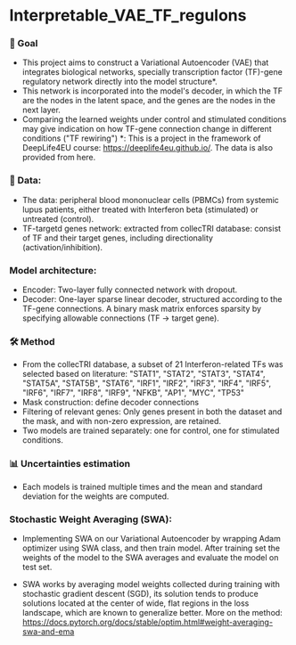 # Interpretable_VAE_TF_regulons
### 📌 Goal 
- This project aims to construct a Variational Autoencoder (VAE) that integrates biological networks, specially transcription factor (TF)-gene regulatory network directly into the model structure*.
- This network is incorporated into the model's decoder, in which the TF are the nodes in the latent space, and the genes are the nodes in the next layer. 
- Comparing the learned weights under control and stimulated conditions may give indication on how TF-gene connection change in different conditions ("TF rewiring")
*: This is a project in the framework of DeepLife4EU course: https://deeplife4eu.github.io/. The data is also provided from here.

### 🧬 Data: 
- The data: peripheral blood mononuclear cells (PBMCs) from systemic lupus patients, either treated with Interferon beta (stimulated) or untreated (control).
- TF-targetd genes network: extracted from collecTRI database: consist of TF and their target genes, including directionality (activation/inhibition).

### Model architecture: 
- Encoder: Two-layer fully connected network with dropout.
- Decoder: One-layer sparse linear decoder, structured according to the TF-gene connections. A binary mask matrix enforces sparsity by specifying allowable connections (TF → target gene).


### 🛠️ Method
- From the collecTRI database, a subset of 21 Interferon-related TFs was selected based on literature:
"STAT1", "STAT2", "STAT3", "STAT4", "STAT5A", "STAT5B", "STAT6", "IRF1", "IRF2", "IRF3", "IRF4", "IRF5", "IRF6", "IRF7", "IRF8", "IRF9", "NFKB", "AP1", "MYC", "TP53" 
- Mask construction: define decoder connections
- Filtering of relevant genes: Only genes present in both the dataset and the mask, and with non-zero expression, are retained.
- Two models are trained separately: one for control, one for stimulated conditions.

### 📊 Uncertainties estimation
- Each models is trained multiple times and the mean and standard deviation for the weights are computed.

### Stochastic Weight Averaging (SWA): 
- Implementing SWA on our Variational Autoencoder by wrapping Adam optimizer using SWA class, and then train model. After training set the weights of the model to the SWA averages and evaluate the model on test set. 

- SWA works by averaging model weights collected during training with stochastic gradient descent (SGD), its solution tends to produce solutions located at the center of wide, flat regions in the loss landscape, which are known to generalize better. More on the method: https://docs.pytorch.org/docs/stable/optim.html#weight-averaging-swa-and-ema 
